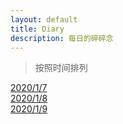 ```yaml
---
layout: default
title: Diary
description: 每日的碎碎念
---
```

>按照时间排列

[2020/1/7](_diary/2020.1.7.md)<br>
[2020/1/8](_diary/2020.1.8.md)<br>
[2020/1/9](_diary/2020.1.9.md)<br>
